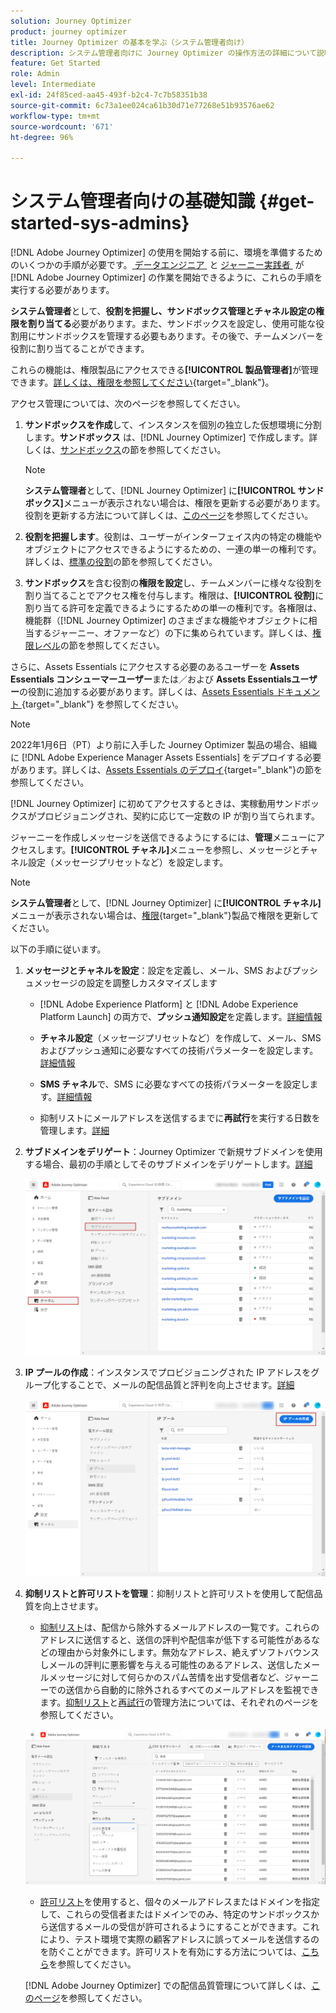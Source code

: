 ```yaml
---
solution: Journey Optimizer
product: journey optimizer
title: Journey Optimizer の基本を学ぶ（システム管理者向け）
description: システム管理者向けに Journey Optimizer の操作方法の詳細について説明します
feature: Get Started
role: Admin
level: Intermediate
exl-id: 24f85ced-aa45-493f-b2c4-7c7b58351b38
source-git-commit: 6c73a1ee024ca61b30d71e77268e51b93576ae62
workflow-type: tm+mt
source-wordcount: '671'
ht-degree: 96%

---
```


# システム管理者向けの基礎知識 {#get-started-sys-admins}

[!DNL Adobe Journey Optimizer] の使用を開始する前に、環境を準備するためのいくつかの手順が必要です。[&#x200B; データエンジニア &#x200B;](data-engineer.md) と [ジャーニー実践者 &#x200B;](marketer.md) が [!DNL Adobe Journey Optimizer] の作業を開始できるように、これらの手順を実行する必要があります。

**システム管理者**&#x200B;として、**役割を把握し、サンドボックス管理とチャネル設定の権限を割り当てる**&#x200B;必要があります。また、サンドボックスを設定し、使用可能な役割用にサンドボックスを管理する必要もあります。その後で、チームメンバーを役割に割り当てることができます。

これらの機能は、権限製品にアクセスできる&#x200B;**[!UICONTROL 製品管理者]**&#x200B;が管理できます。[詳しくは、権限を参照してください](../../administration/permissions.md){target="_blank"}。

アクセス管理については、次のページを参照してください。

1. **サンドボックスを作成**&#x200B;して、インスタンスを個別の独立した仮想環境に分割します。**サンドボックス** は、[!DNL Journey Optimizer] で作成します。詳しくは、[サンドボックス](../../administration/sandboxes.md)の節を参照してください。

   >[!NOTE]
   >**システム管理者**&#x200B;として、[!DNL Journey Optimizer] に&#x200B;**[!UICONTROL サンドボックス]**&#x200B;メニューが表示されない場合は、権限を更新する必要があります。役割を更新する方法について詳しくは、[このページ](../../administration/permissions.md#edit-product-profile)を参照してください。

1. **役割を把握します**。役割は、ユーザーがインターフェイス内の特定の機能やオブジェクトにアクセスできるようにするための、一連の単一の権利です。詳しくは、[標準の役割](../../administration/ootb-product-profiles.md)の節を参照してください。

1. **サンドボックス**&#x200B;を含む役割の&#x200B;**権限を設定**&#x200B;し、チームメンバーに様々な役割を割り当てることでアクセス権を付与します。権限は、**[!UICONTROL 役割]**&#x200B;に割り当てる許可を定義できるようにするための単一の権利です。各権限は、機能群（[!DNL Journey Optimizer] のさまざまな機能やオブジェクトに相当するジャーニー、オファーなど）の下に集められています。詳しくは、[権限レベル](../../administration/high-low-permissions.md)の節を参照してください。

さらに、Assets Essentials にアクセスする必要のあるユーザーを **Assets Essentials コンシューマーユーザー**&#x200B;または／および **Assets Essentialsユーザー**&#x200B;の役割に追加する必要があります。詳しくは、[Assets Essentials ドキュメント &#x200B;](https://experienceleague.adobe.com/docs/experience-manager-assets-essentials/help/deploy-administer.html?lang=ja){target="_blank"} を参照してください。

>[!NOTE]
>2022年1月6日（PT）より前に入手した Journey Optimizer 製品の場合、組織に [!DNL Adobe Experience Manager Assets Essentials] をデプロイする必要があります。詳しくは、[Assets Essentials のデプロイ](https://experienceleague.adobe.com/docs/experience-manager-assets-essentials/help/deploy-administer.html?lang=ja){target="_blank"}の節を参照してください。

[!DNL Journey Optimizer] に初めてアクセスするときは、実稼動用サンドボックスがプロビジョニングされ、契約に応じて一定数の IP が割り当てられます。

ジャーニーを作成しメッセージを送信できるようにするには、**管理**&#x200B;メニューにアクセスします。**[!UICONTROL チャネル]**&#x200B;メニューを参照し、メッセージとチャネル設定（メッセージプリセットなど）を設定します。

>[!NOTE]
>**システム管理者**&#x200B;として、[!DNL Journey Optimizer] に&#x200B;**[!UICONTROL チャネル]**&#x200B;メニューが表示されない場合は、[権限](../../administration/permissions.md){target="_blank"}製品で権限を更新してください。
>

以下の手順に従います。

1. **メッセージとチャネルを設定**：設定を定義し、メール、SMS およびプッシュメッセージの設定を調整しカスタマイズします

   * [!DNL Adobe Experience Platform] と [!DNL Adobe Experience Platform Launch] の両方で、**プッシュ通知設定**&#x200B;を定義します。[詳細情報](../../push/push-gs.md)

   * **チャネル設定**（メッセージプリセットなど）を作成して、メール、SMS およびプッシュ通知に必要なすべての技術パラメーターを設定します。[詳細情報](../../configuration/channel-surfaces.md)

   * **SMS チャネル**&#x200B;で、SMS に必要なすべての技術パラメーターを設定します。[詳細情報](../../sms/sms-configuration.md)

   * 抑制リストにメールアドレスを送信するまでに&#x200B;**再試行**&#x200B;を実行する日数を管理します。[詳細](../../configuration/manage-suppression-list.md)

1. **サブドメインをデリゲート**：Journey Optimizer で新規サブドメインを使用する場合、最初の手順としてそのサブドメインをデリゲートします。[詳細](../../configuration/about-subdomain-delegation.md)

   ![](../assets/subdomain.png)

1. **IP プールの作成**：インスタンスでプロビジョニングされた IP アドレスをグループ化することで、メールの配信品質と評判を向上させます。[詳細](../../configuration/ip-pools.md)

   ![](../assets/ip-pool.png)

1. **抑制リストと許可リストを管理**：抑制リストと許可リストを使用して配信品質を向上させます。

   * [抑制リスト](../../reports/suppression-list.md)は、配信から除外するメールアドレスの一覧です。これらのアドレスに送信すると、送信の評判や配信率が低下する可能性があるなどの理由から対象外にします。無効なアドレス、絶えずソフトバウンスしメールの評判に悪影響を与える可能性のあるアドレス、送信したメールメッセージに対して何らかのスパム苦情を出す受信者など、ジャーニーでの送信から自動的に除外されるすべてのメールアドレスを監視できます。[抑制リスト](../../configuration/manage-suppression-list.md)と[再試行](../../configuration/retries.md)の管理方法については、それぞれのページを参照してください。

   ![](../assets/suppression-list-filtering-example.png)

   * [許可リスト](../../configuration/allow-list.md)を使用すると、個々のメールアドレスまたはドメインを指定して、これらの受信者またはドメインでのみ、特定のサンドボックスから送信するメールの受信が許可されるようにすることができます。これにより、テスト環境で実際の顧客アドレスに誤ってメールを送信するのを防ぐことができます。許可リストを有効にする方法については、[こちら](../../configuration/allow-list.md)を参照してください。

   [!DNL Adobe Journey Optimizer] での配信品質管理について詳しくは、[このページ](../../reports/deliverability.md)を参照してください。
